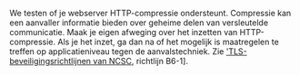 We testen of je webserver HTTP-compressie ondersteunt. Compressie kan een aanvaller informatie bieden over geheime delen van versleutelde communicatie. Maak je eigen afweging over het inzetten van HTTP-compressie. Als je het inzet, ga dan na of het mogelijk is maatregelen te treffen op applicatieniveau tegen de aanvalstechniek. Zie ['TLS-beveiligingsrichtlijnen van NCSC](https://www.ncsc.nl/actueel/whitepapers/ict-beveiligingsrichtlijnen-voor-transport-layer-security-tls.html), richtlijn B6-1].

